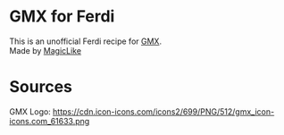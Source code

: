 # GMX for Ferdi

This is an unofficial Ferdi recipe for [GMX](https://gmx.net). <br>
Made by [MagicLike](https://magiclike.github.io/)


# Sources

GMX Logo: https://cdn.icon-icons.com/icons2/699/PNG/512/gmx_icon-icons.com_61633.png